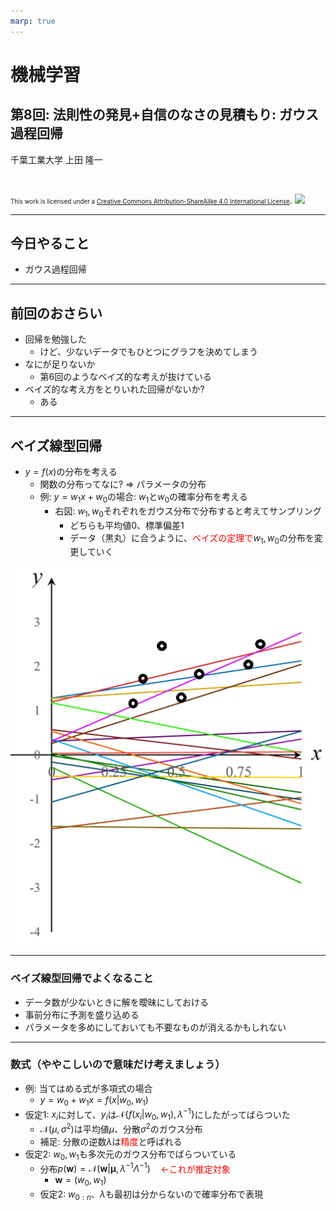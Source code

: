 ```yaml
---
marp: true
---
```


<!-- footer: "機械学習（と統計）第8回" -->

# 機械学習

## 第8回: 法則性の発見+自信のなさの見積もり: ガウス過程回帰

千葉工業大学 上田 隆一

<br />

<span style="font-size:70%">This work is licensed under a </span>[<span style="font-size:70%">Creative Commons Attribution-ShareAlike 4.0 International License</span>](https://creativecommons.org/licenses/by-sa/4.0/).
![](https://i.creativecommons.org/l/by-sa/4.0/88x31.png)

---

<!-- paginate: true -->

## 今日やること

- ガウス過程回帰

---

## 前回のおさらい

- 回帰を勉強した
    - けど、少ないデータでもひとつにグラフを決めてしまう
- なにが足りないか
    - 第6回のようなベイズ的な考えが抜けている
- ベイズ的な考え方をとりいれた回帰がないか?
    - ある


---

## ベイズ線型回帰

- $y = f(x)$の分布を考える
    - 関数の分布ってなに? $\Rightarrow$ パラメータの分布
    - 例: $y = w_1 x + w_0$の場合: $w_1$と$w_0$の確率分布を考える
        - 右図: $w_1, w_0$それぞれをガウス分布で分布すると考えてサンプリング
            - どちらも平均値$0$、標準偏差$1$
            - データ（黒丸）に合うように、<span style="color:red">ベイズの定理で</span>$w_1, w_0$の分布を変更していく

![bg right:30% 100%](./figs/line_sampling.png)

---

### ベイズ線型回帰でよくなること

- データ数が少ないときに解を曖昧にしておける
- 事前分布に予測を盛り込める
- パラメータを多めにしておいても不要なものが消えるかもしれない


---

### 数式（ややこしいので意味だけ考えましょう）

- 例: 当てはめる式が多項式の場合
    - $y = w_0 + w_1 x = f(x | w_0, w_1)$
- 仮定1: $x_i$に対して、$y_i$は$\mathcal{N}\{f(x_i | w_0,w_1), \lambda^{-1}\}$にしたがってばらついた
    - $\mathcal{N}(\mu, \sigma^2)$は平均値$\mu$、分散$\sigma^2$のガウス分布
    - 補足: 分散の逆数$\lambda$は<span style="color:red">精度</span>と呼ばれる
- 仮定2: $w_0, w_1$も多次元のガウス分布でばらついている
    - 分布$p(\boldsymbol{w}) = \mathcal{N}(\boldsymbol{w} | \boldsymbol{\mu}, \lambda^{-1}\Lambda^{-1}) \quad$<span style="color:red">$\leftarrow$これが推定対象</span>
        - $\boldsymbol{w} = (w_0, w_1)$
    - 仮定2: $w_{0:n}$、$\lambda$も最初は分からないので確率分布で表現

